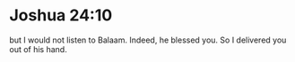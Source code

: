 # Joshua 24:10

but I would not listen to Balaam. Indeed, he blessed you. So I delivered you out of his hand.
